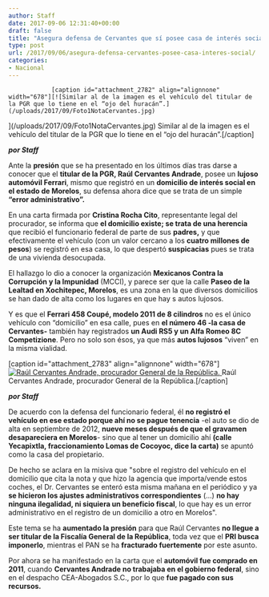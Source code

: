 ```yaml
---
author: Staff
date: 2017-09-06 12:31:40+00:00
draft: false
title: "Asegura defensa de Cervantes que sí posee casa de interés social"
type: post
url: /2017/09/06/asegura-defensa-cervantes-posee-casa-interes-social/
categories:
- Nacional
---
```



				[caption id="attachment_2782" align="alignnone" width="678"][![Similar al de la imagen es el vehículo del titular de la PGR que lo tiene en el “ojo del huracán”.](/uploads/2017/09/Foto1NotaCervantes.jpg)
](/uploads/2017/09/Foto1NotaCervantes.jpg) Similar al de la imagen es el vehículo del titular de la PGR que lo tiene en el “ojo del huracán”.[/caption]

_**por Staff**_

Ante la **presión** que se ha presentado en los últimos días tras darse a conocer que el **titular de la PGR, Raúl Cervantes Andrade**, posee un **lujoso automóvil Ferrari**, mismo que registró en un **domicilio de interés social en el estado de Morelos**, su defensa ahora dice que se trata de un simple **“error administrativo”.**

En una carta firmada por **Cristina Rocha Cito**, representante legal del procurador, se informa que **el domicilio existe; se trata de una herencia** que recibió el funcionario federal de parte de sus **padres,** y que efectivamente el vehículo (con un valor cercano a los **cuatro millones de pesos**) se registró en esa casa, lo que despertó **suspicacias** pues se trata de una vivienda desocupada.

El hallazgo lo dio a conocer la organización **Mexicanos Contra la Corrupción y la Impunidad** (MCCI), y parece ser que la calle **Paseo de la Lealtad en Xochitepec, Morelos**, es una zona en la que diversos domicilios se han dado de alta como los lugares en que hay s autos lujosos.

Y es que el **Ferrari 458 Coupé, modelo 2011 de 8 cilindros** no es el único vehículo con “domicilio” en esa calle, pues en **el número 46 -la casa de Cervantes-** también hay registrados **un Audi RS5 y un Alfa Romeo 8C Competizione**. Pero no solo son ésos, ya que más **autos lujosos** “viven” en la misma vialidad.

[caption id="attachment_2783" align="alignnone" width="678"][![Raúl Cervantes Andrade, procurador General de la República.](/uploads/2017/09/Foto2NotaCervantes.jpg)
](/uploads/2017/09/Foto2NotaCervantes.jpg) Raúl Cervantes Andrade, procurador General de la República.[/caption]

_**por Staff**_

De acuerdo con la defensa del funcionario federal, él **no registró el vehículo en ese estado porque ahí no se pague tenencia** -el auto se dio de alta en septiembre de 2012, **nueve meses después de que el gravamen desapareciera en Morelos**- sino que al tener un domicilio ahí **(calle Yecapixtla, fraccionamiento Lomas de Cocoyoc, dice la carta)** se apuntó como la casa del propietario.

De hecho se aclara en la misiva que "sobre el registro del vehículo en el domicilio que cita la nota y que hizo la agencia que importa/vende estos coches, el Dr. Cervantes se enteró esta misma mañana en el periódico y ya **se hicieron los ajustes administrativos correspondientes** (...) **no hay ninguna ilegalidad, ni siquiera un beneficio fiscal**, lo que hay es un error administrativo en el registro de un domicilio a otro en Morelos".

Este tema se ha **aumentado la presión** para que Raúl Cervantes **no llegue a ser titular de la Fiscalía General de la República**, toda vez que el **PRI busca imponerlo**, mientras el PAN se ha **fracturado fuertemente** por este asunto.

Por ahora se ha manifestado en la carta que el **automóvil fue comprado en 2011**, cuando **Cervantes Andrade no trabajaba en el gobierno federal**, sino en el despacho CEA-Abogados S.C., por lo que **fue pagado con sus recursos.**		
